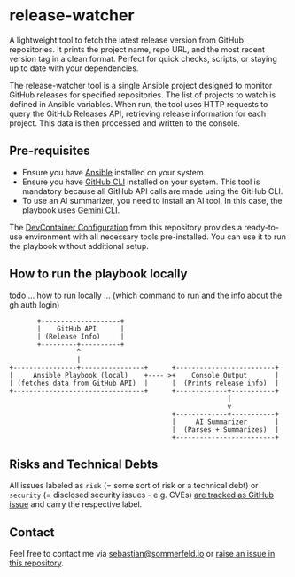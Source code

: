 # release-watcher

A lightweight tool to fetch the latest release version from GitHub repositories. It prints the project name, repo URL, and the most recent version tag in a clean format. Perfect for quick checks, scripts, or staying up to date with your dependencies.

The release-watcher tool is a single Ansible project designed to monitor GitHub releases for specified repositories. The list of projects to watch is defined in Ansible variables. When run, the tool uses HTTP requests to query the GitHub Releases API, retrieving release information for each project. This data is then processed and written to the console.

## Pre-requisites

- Ensure you have [Ansible](https://docs.ansible.com/ansible/latest/installation_guide/intro_installation.html) installed on your system.
- Ensure you have [GitHub CLI](https://cli.github.com/) installed on your system. This tool is mandatory because all GitHub API calls are made using the GitHub CLI.
- To use an AI summarizer, you need to install an AI tool. In this case, the playbook uses [Gemini CLI](https://github.com/google-gemini/gemini-cli).

The [DevContainer Configuration](.devcontainer/Dockerfile) from this repository provides a ready-to-use environment with all necessary tools pre-installed. You can use it to run the playbook without additional setup.

## How to run the playbook locally

todo ... how to run locally ... (which command to run and the info about the gh auth login)

```ditaa
       +--------------------+
       |    GitHub API      |
       | (Release Info)     |
       +---------+----------+
                 ^
                 |
+----------------+----------------+      +-------------------------+
|     Ansible Playbook (local)    +---- >+    Console Output       |
| (fetches data from GitHub API)  |      |  (Prints release info)  |
+---------------------------------+      +-------------+-----------+
                                                       |
                                                       v
                                         +-------------+-----------+
                                         |     AI Summarizer       |
                                         |  (Parses + Summarizes)  |
                                         +-------------------------+
```

<!-- ## How to run the playbook in a GitHub Actions Workflow

todo ... summary ...

```ditaa
       +--------------------+
       |    GitHub API      |
       | (Release Info)     |
       +---------+----------+
                 ^
                 |
+----------------+----------------+      +-------------------------+
|     Ansible Playbook            +---- >+    Console Output       |
| (fetches data from GitHub API)  |      |  (Prints release info)  |
+---------------------------------+      +-------------+-----------+
                                                       |
                                                       v
                                         +-------------+-----------+
                                         |     AI Summarizer       |
                                         |  (Parses + Summarizes)  |
                                         +-------------+-----------+
                                                       |
                                                       v
                                            +----------+-----------+
                                            |   Google Chat Bot    |
                                            | (Sends update msg)   |
                                            +----------------------+
```

todo ... sample workflow.yml ... -->

## Risks and Technical Debts

All issues labeled as `risk` (= some sort of risk or a technical debt) or `security` (= disclosed security issues - e.g. CVEs) [are tracked as GitHub issue](https://github.com/sommerfeld-io/release-watcher/issues?q=is%3Aissue+label%3Asecurity%2Crisk+is%3Aopen) and carry the respective label.

## Contact

Feel free to contact me via <sebastian@sommerfeld.io> or [raise an issue in this repository](https://github.com/sommerfeld-io/release-watcher/issues).
